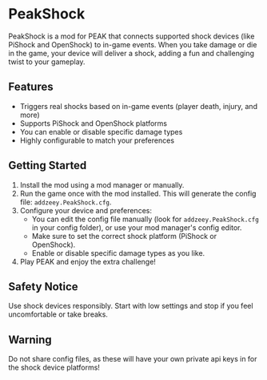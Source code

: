 # PeakShock

PeakShock is a mod for PEAK that connects supported shock devices (like PiShock and OpenShock) to in-game events. When you take damage or die in the game, your device will deliver a shock, adding a fun and challenging twist to your gameplay.

## Features
- Triggers real shocks based on in-game events (player death, injury, and more)
- Supports PiShock and OpenShock platforms
- You can enable or disable specific damage types
- Highly configurable to match your preferences

## Getting Started
1. Install the mod using a mod manager or manually.
2. Run the game once with the mod installed. This will generate the config file: `addzeey.PeakShock.cfg`.
3. Configure your device and preferences:
   - You can edit the config file manually (look for `addzeey.PeakShock.cfg` in your config folder), or use your mod manager's config editor.
   - Make sure to set the correct shock platform (PiShock or OpenShock).
   - Enable or disable specific damage types as you like.
4. Play PEAK and enjoy the extra challenge!

## Safety Notice
Use shock devices responsibly. Start with low settings and stop if you feel uncomfortable or take breaks.

## Warning
Do not share config files, as these will have your own private api keys in for the shock device platforms!
